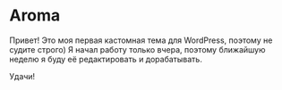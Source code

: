 Aroma
===

Привет!
Это моя первая кастомная тема для WordPress, поэтому не судите строго)
Я начал работу только вчера, поэтому ближайшую неделю я буду её редактировать и дорабатывать.

Удачи!
